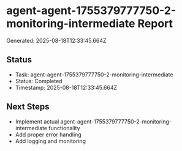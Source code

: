 # agent-agent-1755379777750-2-monitoring-intermediate Report

Generated: 2025-08-18T12:33:45.664Z

## Status
- Task: agent-agent-1755379777750-2-monitoring-intermediate
- Status: Completed
- Timestamp: 2025-08-18T12:33:45.664Z

## Next Steps
- Implement actual agent-agent-1755379777750-2-monitoring-intermediate functionality
- Add proper error handling
- Add logging and monitoring
